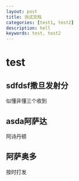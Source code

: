 ```yaml
---
layout: post
title: 测试文档
categories: [test1, test2]
description: hell
keywords: test, test2
---
```


# test
sdfdsf撒旦发射分
---
似懂非懂三个收到

## asda阿萨达
阿诗丹顿

## 阿萨奥多
按时打发
